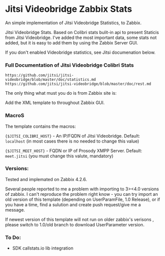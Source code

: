 # Jitsi Videobridge Zabbix Stats
An simple implementation of Jitsi Videobridge Statistics, to Zabbix. 

Jitsi Videobridge Stats. Based on Colibri stats bulit-in api to present Staticis from Jitsi Videobridge. I've added the most important data, some stats not added, but it is easy to add them by using the Zabbix Server GUI. 

If you don't enabled Videobridge statistics, see Jitsi documenation below.

### Full Documentation of Jitsi Videobridge Colibri Stats

`https://github.com/jitsi/jitsi-videobridge/blob/master/doc/statistics.md`
`https://github.com/jitsi/jitsi-videobridge/blob/master/doc/rest.md`


The only thing what must you do is from Zabbix site is:

Add the XML template to throughout Zabbix GUI.

### MacroS

The template contains the macros: 

`{$JITSI_COLIBRI_HOST}` - An IP/FQDN of Jitsi Videobridge. Default: `localhost` (in most cases there is no needed to change this value)


`{$JITSI_MEET_HOST}` - FQDN or IP of Prosody XMPP Server. Default: `meet.jitsi` (you must change this valute, mandatory)

### Versions:

Tested and implemated on Zabbix 4.2.6.

Several people reported to me a problem with importing to 3><4.0 versions of zabbix. I can't reproduce the problem right know - you can try import an old version of this template (depending on UserParamFile, 1.0 Release), or if you have a time, find a sulution and create push request/give me a message.

If newest version of this template will not run on older zabbix's verisons , please switch to 1.0/old branch to download UserParameter version.


### To Do:

* SDK callstats.io lib integration
